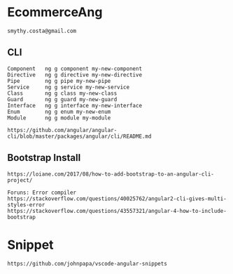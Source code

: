 # EcommerceAng
    smythy.costa@gmail.com




##  CLI  
    Component	ng g component my-new-component
    Directive	ng g directive my-new-directive
    Pipe	    ng g pipe my-new-pipe
    Service	    ng g service my-new-service
    Class	    ng g class my-new-class
    Guard	    ng g guard my-new-guard
    Interface	ng g interface my-new-interface
    Enum	    ng g enum my-new-enum
    Module	    ng g module my-module

    https://github.com/angular/angular-cli/blob/master/packages/angular/cli/README.md




## Bootstrap Install  
    https://loiane.com/2017/08/how-to-add-bootstrap-to-an-angular-cli-project/

    Foruns: Error compiler
    https://stackoverflow.com/questions/40025762/angular2-cli-gives-multi-styles-error
    https://stackoverflow.com/questions/43557321/angular-4-how-to-include-bootstrap




# Snippet
    https://github.com/johnpapa/vscode-angular-snippets
